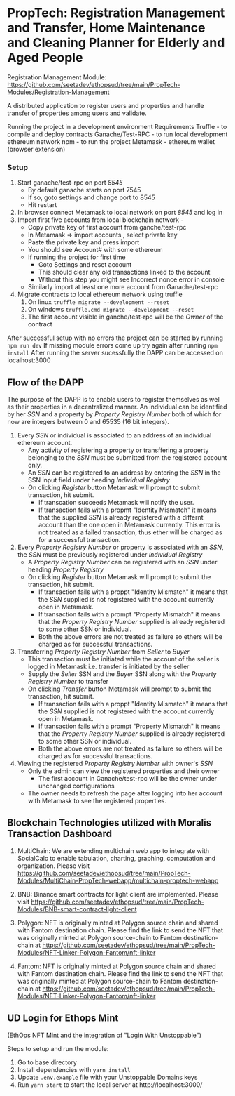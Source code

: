 # PropTech: Registration Management and Transfer, Home Maintenance and Cleaning Planner for Elderly and Aged People

Registration Management Module: https://github.com/seetadev/ethopsud/tree/main/PropTech-Modules/Registration-Management

A distributed application to register users and properties and handle transfer of properties among users and validate.

Running the project in a development environment
Requirements
Truffle - to compile and deploy contracts
Ganache/Test-RPC - to run local development ethereum network
npm - to run the project
Metamask - ethereum wallet (browser extension)

### Setup
1. Start ganache/test-rpc on port *8545*
    * By default ganache starts on port 7545
    * If so, goto settings and change port to 8545
    * Hit restart
2. In browser connect Metamask to local network on port *8545* and log in
4. Import first five accounts from local blockchain network -
    * Copy private key of first account from ganche/test-rpc
    * In Metamask => import accounts , select private key
    * Paste the private key and press import
    * You should see Account\# with some ethereum
    * If running the project for first time
      * Goto Settings and reset account
      * This should clear any old transactions linked to the account
      * Without this step you might see Incorrect nonce error in console
    * Similarly import at least one more account from Ganache/test-rpc
5. Migrate contracts to local ethereum network using truffle
    1. On linux ```truffle migrate --development --reset```
    2. On windows ```truffle.cmd migrate --development --reset```
    3. The first account visible in ganche/test-rpc will be the *Owner* of the contract 
    
After successful setup with no errors the project can be started by running
```npm run dev```
If missing module errors come up try again after running ```npm install```
After running the server sucessfully the DAPP can be accessed on localhost:3000

## Flow of the DAPP
The purpose of the DAPP is to enable users to register themselves as well as their properties in a decentralized manner. An individual can be identified by her _SSN_ and a property by _Property Registry Number_ both of which for now are integers between 0 and 65535 (16 bit integers). 

1. Every _SSN_ or individual is associated to an address of an individual ethereum account. 
      * Any activity of registering a property or transffering a property belonging to the _SSN_ must be submitted from the registered account only.
      * An _SSN_ can be registered to an address by entering the _SSN_ in the SSN input field under heading *Individual Registry*
      * On clicking _Register_ button Metamask will prompt to submit transaction, hit submit.
        * If transcation succeeds Metamask will notify the user.
        * If transaction fails with a propmt "Identity Mismatch" it means that the supplied _SSN_ is already registered with a differnt account than the one open in Metamask currently. This error is not treated as a failed transaction, thus ether will be charged as for a successful transaction.
2. Every _Property Registry Number_ or property is associated with an _SSN_, the _SSN_ must be previously registered under *Individual Registry*
      * A _Property Registry Number_ can be registered with an _SSN_ under heading *Property Registry*
      * On clicking _Register_ button Metamask will prompt to submit the transaction, hit submit.
        * If transaction fails with a proppt "Identity Mismatch" it means that the _SSN_ supplied is not registered with the account currently open in Metamask.
        * If transaction fails with a prompt "Property Mismatch" it means that the _Property Registry Number_ supplied is already registered to some other SSN or individual.
        * Both the above errors are not treated as failure so ethers will be charged as for successful transactions.
3. Transferring _Property Registry Number_ from _Seller_ to _Buyer_
      * This transaction must be initiated while the account of the seller is logged in Metamask i.e. transfer is initiated by the seller
      * Supply the _Seller_ SSN and the _Buyer_ SSN along with the _Property Registry Number_ to transfer
      * On clicking _Transfer_ button Metamask will prompt to submit the transaction, hit submit.
        * If transaction fails with a proppt "Identity Mismatch" it means that the _SSN_ supplied is not registered with the account currently open in Metamask.
        * If transaction fails with a prompt "Property Mismatch" it means that the _Property Registry Number_ supplied is already registered to some other SSN or individual.
        * Both the above errors are not treated as failure so ethers will be charged as for successful transactions.
4. Viewing the registered _Property Registry Number_ with owner's _SSN_
      * Only the admin can view the registered properties and their owner
        * The first account in Ganache/test-rpc will be the owner under unchanged configurations
      * The owner needs to refresh the page after logging into her account with Metamask to see the registered properties.


## Blockchain Technologies utilized with Moralis Transaction Dashboard

1. MultiChain: We are extending multichain web app to integrate with SocialCalc to enable tabulation, charting, graphing, computation and organization. Please visit https://github.com/seetadev/ethopsud/tree/main/PropTech-Modules/MultiChain-PropTech-webapp/multichain-proptech-webapp

2. BNB:  Binance smart contracts for light client are implemented. Please visit https://github.com/seetadev/ethopsud/tree/main/PropTech-Modules/BNB-smart-contract-light-client

3. Polygon: NFT is originally minted at Polygon source chain and shared with Fantom destination chain. Please find the link to send the NFT that was originally minted at Polygon source-chain to Fantom destination-chain at https://github.com/seetadev/ethopsud/tree/main/PropTech-Modules/NFT-Linker-Polygon-Fantom/nft-linker

4. Fantom: NFT is originally minted at Polygon source chain and shared with Fantom destination chain. Please find the link to send the NFT that was originally minted at Polygon source-chain to Fantom destination-chain at https://github.com/seetadev/ethopsud/tree/main/PropTech-Modules/NFT-Linker-Polygon-Fantom/nft-linker




## UD Login for Ethops Mint 
(EthOps NFT Mint and the integration of "Login With Unstoppable")

Steps to setup and run the module:
1. Go to base directory
2. Install dependencies with `yarn install`
3. Update `.env.example` file with your Unstoppable Domains keys
4. Run `yarn start` to start the local server at http://localhost:3000/ 

